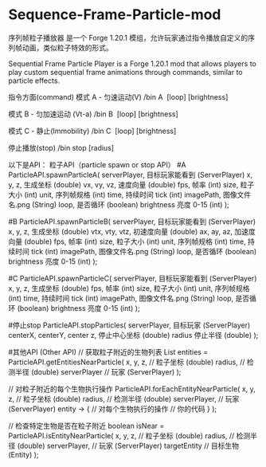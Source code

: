 # Sequence-Frame-Particle-mod
序列帧粒子播放器 是一个 Forge 1.20.1 模组，允许玩家通过指令播放自定义的序列帧动画，类似粒子特效的形式。

Sequential Frame Particle Player is a Forge 1.20.1 mod that allows players to play custom sequential frame animations through commands, similar to particle effects.

指令方面(command)
模式 A - 匀速运动(V)
/bin A <targets> <pos> <vx> <vy> <vz> <fps> <size> <unit> <time> <image> [loop] [brightness]

模式 B - 匀加速运动 (Vt-a) 
/bin B <targets> <pos> <vtx> <vty> <vtz> <ax> <ay> <az> <fps> <size> <unit> <time> <image> [loop] [brightness]

模式 C - 静止(Immobility)
/bin C <targets> <pos> <fps> <size> <unit> <time> <image> [loop] [brightness]

停止播放(stop)
/bin stop <targets> [radius]

以下是API：
粒子API（particle spawn or stop API）
#A 
ParticleAPI.spawnParticleA(
    serverPlayer,    目标玩家能看到 (ServerPlayer)
    x, y, z,         生成坐标 (double)
    vx, vy, vz,      速度向量 (double)
    fps,             帧率 (int)
    size,            粒子大小 (int)
    unit,            序列帧规格 (int)
    time,            持续时间 tick (int)
    imagePath,       图像文件名.png (String)
    loop,            是否循环 (boolean)
    brightness       亮度 0-15 (int)
);

#B
ParticleAPI.spawnParticleB(
    serverPlayer,    目标玩家能看到 (ServerPlayer)
    x, y, z,         生成坐标 (double)
    vtx, vty, vtz,   初速度向量 (double)
    ax, ay, az,      加速度向量 (double)
    fps,             帧率 (int)
    size,            粒子大小 (int)
    unit,            序列帧规格 (int)
    time,            持续时间 tick (int)
    imagePath,       图像文件名.png (String)
    loop,            是否循环 (boolean)
    brightness       亮度 0-15 (int)
);

#C
ParticleAPI.spawnParticleC(
    serverPlayer,    目标玩家能看到 (ServerPlayer)
    x, y, z,         生成坐标 (double)
    fps,             帧率 (int)
    size,            粒子大小 (int)
    unit,            序列帧规格 (int)
    time,            持续时间 tick (int)
    imagePath,       图像文件名.png (String)
    loop,            是否循环 (boolean)
    brightness       亮度 0-15 (int)
);

#停止stop
ParticleAPI.stopParticles(
    serverPlayer,    目标玩家 (ServerPlayer)
    centerX, centerY, center z,  停止中心坐标 (double)
    radius           停止半径 (double)
);

#其他API (Other API)
// 获取粒子附近的生物列表
List<LivingEntity> entities = ParticleAPI.getEntitiesNearParticle(
    x, y, z,         // 粒子坐标 (double)
    radius,          // 检测半径 (double)
    serverPlayer     // 玩家 (ServerPlayer)
);

// 对粒子附近的每个生物执行操作
ParticleAPI.forEachEntityNearParticle(
    x, y, z,         // 粒子坐标 (double)
    radius,          // 检测半径 (double)
    serverPlayer,    // 玩家 (ServerPlayer)
    entity -> {      // 对每个生物执行的操作
        // 你的代码
    }
);

// 检查特定生物是否在粒子附近
boolean isNear = ParticleAPI.isEntityNearParticle(
    x, y, z,         // 粒子坐标 (double)
    radius,          // 检测半径 (double)
    serverPlayer,    // 玩家 (ServerPlayer)
    targetEntity     // 目标生物 (Entity)
);

